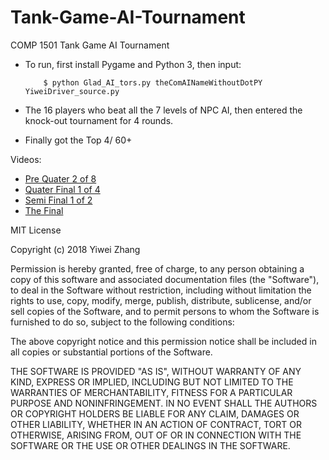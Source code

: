 # Tank-Game-AI-Tournament
COMP 1501 Tank Game AI Tournament
 
* To run, first install Pygame and Python 3, then input:

          $ python Glad_AI_tors.py theComAINameWithoutDotPY YiweiDriver_source.py
    
* The 16 players who beat all the 7 levels of NPC AI, then entered the knock-out tournament for 4 rounds.
* Finally got the Top 4/ 60+ 

Videos:

* [Pre Quater 2 of 8]( https://www.youtube.com/watch?v=eVpPjdacWdo)
* [Quater Final 1 of 4](https://www.youtube.com/watch?v=khn2hzDzeQs)
* [Semi Final 1 of 2]( https://www.youtube.com/watch?v=CiUOVUFTbDk)
* [The Final]( https://www.youtube.com/watch?v=eaWU1FLlsi8)

MIT License

Copyright (c) 2018 Yiwei Zhang

Permission is hereby granted, free of charge, to any person obtaining a copy
of this software and associated documentation files (the "Software"), to deal
in the Software without restriction, including without limitation the rights
to use, copy, modify, merge, publish, distribute, sublicense, and/or sell
copies of the Software, and to permit persons to whom the Software is
furnished to do so, subject to the following conditions:

The above copyright notice and this permission notice shall be included in all
copies or substantial portions of the Software.

THE SOFTWARE IS PROVIDED "AS IS", WITHOUT WARRANTY OF ANY KIND, EXPRESS OR
IMPLIED, INCLUDING BUT NOT LIMITED TO THE WARRANTIES OF MERCHANTABILITY,
FITNESS FOR A PARTICULAR PURPOSE AND NONINFRINGEMENT. IN NO EVENT SHALL THE
AUTHORS OR COPYRIGHT HOLDERS BE LIABLE FOR ANY CLAIM, DAMAGES OR OTHER
LIABILITY, WHETHER IN AN ACTION OF CONTRACT, TORT OR OTHERWISE, ARISING FROM,
OUT OF OR IN CONNECTION WITH THE SOFTWARE OR THE USE OR OTHER DEALINGS IN THE
SOFTWARE.
